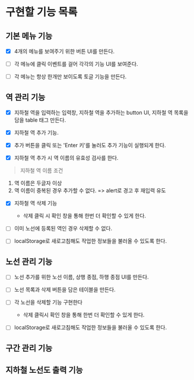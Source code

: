 # 구현할 기능 목록

## 기본 메뉴 기능

- [x] 4개의 메뉴를 보여주기 위한 버튼 UI를 만든다.

- [ ] 각 메뉴에 클릭 이벤트를 걸어 각각의 기능 UI를 보여준다.

- [ ] 각 메뉴는 항상 한개만 보이도록 토글 기능을 만든다.

## 역 관리 기능

- [x] 지하철 역을 입력하는 입력창, 지하철 역을 추가하는 button UI, 지하철 역 목록을 담을 table 태그 만든다.

- [x] 지하철 역 추가 기능.

- [x] 추가 버튼을 클릭 또는 'Enter 키'를 눌러도 추가 기능이 실행되게 한다.

- [x] 지하철 역 추가 시 역 이름의 유효성 검사를 한다.

> 지하철 역 이름 조건

1. 역 이름은 두글자 이상
2. 역 이름이 중복된 경우 추가할 수 없다. => alert로 경고 후 재입력 유도

- [x] 지하철 역 삭제 기능

  - 삭제 클릭 시 확인 창을 통해 한번 더 확인할 수 있게 한다.

- [ ] 이미 노선에 등록된 역인 경우 삭제할 수 없다.

- [ ] localStorage로 새로고침해도 작업한 정보들을 불러올 수 있도록 한다.

## 노선 관리 기능

- [ ] 노선 추가를 위한 노선 이름, 상행 종점, 하행 종점 UI를 만든다.

- [ ] 노선 목록과 삭제 버튼을 담은 테이블을 만든다.

- [ ] 각 노선을 삭제할 기능 구현한다

  - 삭제 클릭시 확인 창을 통해 한번 더 확인할 수 있게 한다.

- [ ] localStorage로 새로고침해도 작업한 정보들을 불러올 수 있도록 한다.

## 구간 관리 기능

## 지하철 노선도 출력 기능
